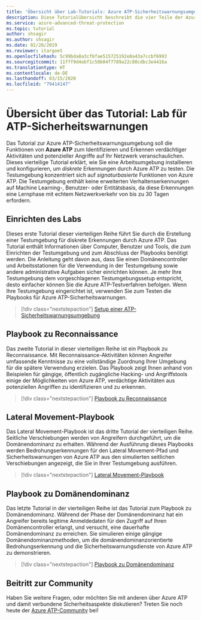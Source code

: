 ```yaml
---
title: 'Übersicht über Lab-Tutorials: Azure ATP-Sicherheitswarnungsumgebung'
description: Diese Tutorialübersicht beschreibt die vier Teile der Azure ATP-Sicherheitswarnungsumgebung zur Simulation von Bedrohungen für die Erkennung durch Azure ATP.
ms.service: azure-advanced-threat-protection
ms.topic: tutorial
author: shsagir
ms.author: shsagir
ms.date: 02/28/2019
ms.reviewer: itargoet
ms.openlocfilehash: 5c99bda8a3cf6fae515725192e8a43a7ccbf6993
ms.sourcegitcommit: 11fff9d4ebf1c50b04f7789a22c80cdbc3e4416a
ms.translationtype: HT
ms.contentlocale: de-DE
ms.lasthandoff: 03/15/2020
ms.locfileid: "79414147"
---
```

# <a name="tutorial-overview-atp-security-alert-lab"></a>Übersicht über das Tutorial: Lab für ATP-Sicherheitswarnungen

Das Tutorial zur Azure ATP-Sicherheitswarnungsumgebung soll die Funktionen von **Azure ATP** zum Identifizieren und Erkennen verdächtiger Aktivitäten und potenzieller Angriffe auf Ihr Netzwerk veranschaulichen. Dieses vierteilige Tutorial erklärt, wie Sie eine Arbeitsumgebung installieren und konfigurieren, um *diskrete* Erkennungen durch Azure ATP zu testen. Die Testumgebung konzentriert sich auf *signaturbasierte* Funktionen von Azure ATP. Die Testumgebung enthält keine erweiterten Verhaltenserkennungen auf Machine Learning-, Benutzer- oder Entitätsbasis, da diese Erkennungen eine Lernphase mit echtem Netzwerkverkehr von bis zu 30 Tagen erfordern.

## <a name="lab-setup"></a>Einrichten des Labs

Dieses erste Tutorial dieser vierteiligen Reihe führt Sie durch die Erstellung einer Testumgebung für diskrete Erkennungen durch Azure ATP. Das Tutorial enthält Informationen über Computer, Benutzer und Tools, die zum Einrichten der Testumgebung und zum Abschluss der Playbooks benötigt werden. Die Anleitung geht davon aus, dass Sie einen Domänencontroller und Arbeitsstationen für die Verwendung in der Testumgebung sowie andere administrative Aufgaben sicher einrichten können. Je mehr Ihre Testumgebung dem vorgeschlagenen Testumgebungssetup entspricht, desto einfacher können Sie die Azure ATP-Testverfahren befolgen. Wenn Ihre Testumgebung eingerichtet ist, verwenden Sie zum Testen die Playbooks für Azure ATP-Sicherheitswarnungen.

> [!div class="nextstepaction"]
> [Setup einer ATP-Sicherheitswarnungsumgebung](atp-playbook-setup-lab.md)

## <a name="reconnaissance-playbook"></a>Playbook zu Reconnaissance

Das zweite Tutorial in dieser vierteiligen Reihe ist ein Playbook zu Reconnaissance. Mit Reconnaissance-Aktivitäten können Angreifer umfassende Kenntnisse zu eine vollständige Zuordnung Ihrer Umgebung für die spätere Verwendung erzielen. Das Playbook zeigt Ihnen anhand von Beispielen für gängige, öffentlich zugängliche Hacking- und Angriffstools einige der Möglichkeiten von Azure ATP, verdächtige Aktivitäten aus potenziellen Angriffen zu identifizieren und zu erkennen.

> [!div class="nextstepaction"]
> [Playbook zu Reconnaissance](atp-playbook-reconnaissance.md)


## <a name="lateral-movement-playbook"></a>Lateral Movement-Playbook

Das Lateral Movement-Playbook ist das dritte Tutorial der vierteiligen Reihe. Seitliche Verschiebungen werden von Angreifern durchgeführt, um die Domänendominanz zu erhalten. Während der Ausführung dieses Playbooks werden Bedrohungserkennungen für den Lateral Movement-Pfad und Sicherheitswarnungen von Azure ATP aus den simulierten seitlichen Verschiebungen angezeigt, die Sie in Ihrer Testumgebung ausführen.  

> [!div class="nextstepaction"]
> [Lateral Movement-Playbook](atp-playbook-lateral-movement.md)

## <a name="domain-dominance-playbook"></a>Playbook zu Domänendominanz

Das letzte Tutorial in der vierteiligen Reihe ist das Tutorial zum Playbook zu Domänendominanz. Während der Phase der Domänendominanz hat ein Angreifer bereits legitime Anmeldedaten für den Zugriff auf Ihren Domänencontroller erlangt, und versucht, eine dauerhafte Domänendominanz zu erreichen. Sie simulieren einige gängige Domänendominanzmethoden, um die domänendominanzorientierte Bedrohungserkennung und die Sicherheitswarnungsdienste von Azure ATP zu demonstrieren.

> [!div class="nextstepaction"]
> [Playbook zu Domänendominanz](atp-playbook-domain-dominance.md)


## <a name="join-the-community"></a>Beitritt zur Community

Haben Sie weitere Fragen, oder möchten Sie mit anderen über Azure ATP und damit verbundene Sicherheitsaspekte diskutieren? Treten Sie noch heute der [Azure ATP-Community](https://techcommunity.microsoft.com/t5/Azure-Advanced-Threat-Protection/bd-p/AzureAdvancedThreatProtection) bei!
